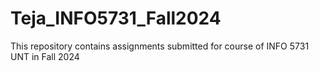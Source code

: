 # Teja_INFO5731_Fall2024
This repository contains assignments submitted for course of INFO 5731 UNT in Fall 2024
